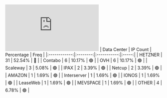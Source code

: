 ![Diagramm](https://github.com/obajay/StateSync-snapshots/blob/main/Projects/Empower/1/README.md)
| Data Center | IP Count | Percentage | Freq |
|:------------:|:--------:|:-----------:|:-----:|
| HETZNER | 31 | 52.54% | 🔴 |
| Contabo | 6 | 10.17% | 🟢 |
| OVH | 6 | 10.17% | 🟢 |
| Scaleway | 3 | 5.08% | 🟢 |
| IPAX | 2 | 3.39% | 🟢 |
| Netcup | 2 | 3.39% | 🟢 |
| AMAZON | 1 | 1.69% | 🟢 |
| Interserver | 1 | 1.69% | 🟢 |
| IONOS | 1 | 1.69% | 🟢 |
| LeaseWeb | 1 | 1.69% | 🟢 |
| MEVSPACE | 1 | 1.69% | 🟢 |
| OTHER | 4 | 6.78% | 🟢 |